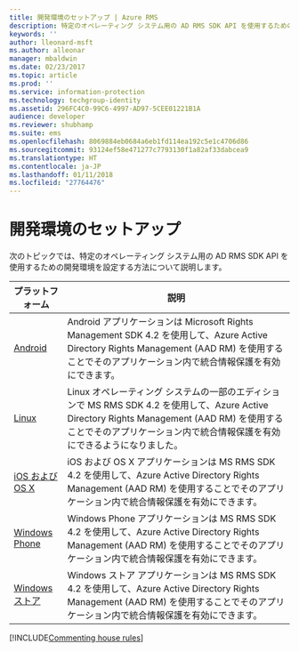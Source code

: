 ```yaml
---
title: 開発環境のセットアップ | Azure RMS
description: 特定のオペレーティング システム用の AD RMS SDK API を使用するための開発環境を設定する方法について説明します。
keywords: ''
author: lleonard-msft
ms.author: alleonar
manager: mbaldwin
ms.date: 02/23/2017
ms.topic: article
ms.prod: ''
ms.service: information-protection
ms.technology: techgroup-identity
ms.assetid: 296FC4C0-99C6-4997-AD97-5CEE01221B1A
audience: developer
ms.reviewer: shubhamp
ms.suite: ems
ms.openlocfilehash: 8069884eb0684a6eb1fd114ea192c5e1c4706d86
ms.sourcegitcommit: 93124ef58e471277c7793130f1a82af33dabcea9
ms.translationtype: HT
ms.contentlocale: ja-JP
ms.lasthandoff: 01/11/2018
ms.locfileid: "27764476"
---
```

# <a name="setup-developer-environment"></a>開発環境のセットアップ

次のトピックでは、特定のオペレーティング システム用の AD RMS SDK API を使用するための開発環境を設定する方法について説明します。

|プラットフォーム | 説明|
|------|------------|
|[Android](android-sdk.md)| Android アプリケーションは Microsoft Rights Management SDK 4.2 を使用して、Azure Active Directory Rights Management (AAD RM) を使用することでそのアプリケーション内で統合情報保護を有効にできます。|
|[Linux](linux-setup.md)|Linux オペレーティング システムの一部のエディションで MS RMS SDK 4.2 を使用して、Azure Active Directory Rights Management (AAD RM) を使用することでそのアプリケーション内で統合情報保護を有効にできるようになりました。|
|[iOS および OS X](ios-sdk.md)|iOS および OS X アプリケーションは MS RMS SDK 4.2 を使用して、Azure Active Directory Rights Management (AAD RM) を使用することでそのアプリケーション内で統合情報保護を有効にできます。|
|[Windows Phone](windows-phone-apps.md)|Windows Phone アプリケーションは MS RMS SDK 4.2 を使用して、Azure Active Directory Rights Management (AAD RM) を使用することでそのアプリケーション内で統合情報保護を有効にできます。|
|[Windows ストア](winrt-sdk.md)|Windows ストア アプリケーションは MS RMS SDK 4.2 を使用して、Azure Active Directory Rights Management (AAD RM) を使用することでそのアプリケーション内で統合情報保護を有効にできます。|


[!INCLUDE[Commenting house rules](../includes/houserules.md)]